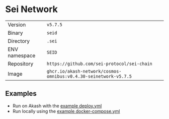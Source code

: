 # Sei Network

| | |
|---|---|
|Version|`v5.7.5`|
|Binary|`seid`|
|Directory|`.sei`|
|ENV namespace|`SEID`|
|Repository|`https://github.com/sei-protocol/sei-chain`|
|Image|`ghcr.io/akash-network/cosmos-omnibus:v0.4.30-seinetwork-v5.7.5`|

## Examples

- Run on Akash with the [example deploy.yml](./deploy.yml)
- Run locally using the [example docker-compose.yml](./docker-compose.yml)
